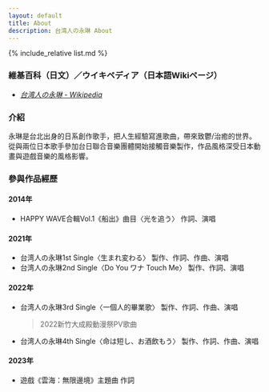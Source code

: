 ```yaml
---
layout: default
title: About
description: 台湾人の永琳 About
---
```


{% include_relative list.md %}

### 維基百科（日文）／ウイキペディア（日本語Wikiページ）
- <a href="https://ja.wikipedia.org/wiki/%E5%8F%B0%E6%B9%BE%E4%BA%BA%E3%81%AE%E6%B0%B8%E7%90%B3" target="_blank" rel="noopener noreferrer">*台湾人の永琳 - Wikipedia*</a>

### 介紹
永琳是台北出身的日系創作歌手，把人生經驗寫進歌曲，帶來致鬱/治癒的世界。
從與兩位日本歌手參加台日聯合音樂團體開始接觸音樂製作，作品風格深受日本動畫與遊戲音樂的風格影響。

### 參與作品經歷
#### 2014年
- HAPPY WAVE合輯Vol.1《船出》曲目〈光を追う〉 作詞、演唱

#### 2021年
- 台湾人の永琳1st Single〈生まれ変わる〉 製作、作詞、作曲、演唱
- 台湾人の永琳2nd Single〈Do You ワナ Touch Me〉 製作、作詞、演唱

#### 2022年
- 台湾人の永琳3rd Single〈一個人的畢業歌〉 製作、作詞、作曲、演唱
    > 2022新竹大成殿動漫祭PV歌曲
- 台湾人の永琳4th Single〈命は短し、お酒飲もう〉 製作、作詞、作曲、演唱

#### 2023年
- 遊戲《雲海：無限邊境》主題曲 作詞
